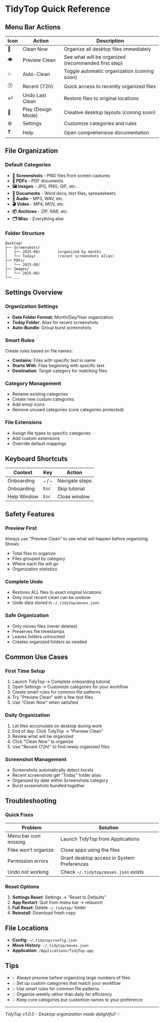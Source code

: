 # TidyTop Quick Reference

## Menu Bar Actions

| Icon | Action | Description |
|------|--------|-------------|
| 🧹 | Clean Now | Organize all desktop files immediately |
| 👁️ | Preview Clean | See what will be organized (recommended first step) |
| ✨ | Auto-Clean | Toggle automatic organization (coming soon) |
| 🕒 | Recent (72h) | Quick access to recently organized files |
| ↩️ | Undo Last Clean | Restore files to original locations |
| 🎨 | Play (Design Mode) | Creative desktop layouts (coming soon) |
| ⚙️ | Settings | Customize categories and rules |
| ❓ | Help | Open comprehensive documentation |

## File Organization

### Default Categories
- **📸 Screenshots** - PNG files from screen captures
- **📄 PDFs** - PDF documents  
- **🖼️ Images** - JPG, PNG, GIF, etc.
- **📝 Documents** - Word docs, text files, spreadsheets
- **🎵 Audio** - MP3, WAV, etc.
- **🎬 Video** - MP4, MOV, etc.
- **📦 Archives** - ZIP, RAR, etc.
- **🗂️ Misc** - Everything else

### Folder Structure
```
Desktop/
├── Screenshots/
│   ├── 2025-08/        (organized by month)
│   └── Today/          (recent screenshots alias)
├── PDFs/
│   └── 2025-08/
├── Images/
│   └── 2025-08/
└── ...
```

## Settings Overview

### Organization Settings
- **Date Folder Format**: Month/Day/Year organization
- **Today Folder**: Alias for recent screenshots  
- **Auto-Bundle**: Group burst screenshots

### Smart Rules
Create rules based on file names:
- **Contains**: Files with specific text in name
- **Starts With**: Files beginning with specific text
- **Destination**: Target category for matching files

### Category Management
- Rename existing categories
- Create new custom categories
- Add emoji icons
- Remove unused categories (core categories protected)

### File Extensions
- Assign file types to specific categories
- Add custom extensions
- Override default mappings

## Keyboard Shortcuts

| Context | Key | Action |
|---------|-----|--------|
| Onboarding | `→` / `←` | Navigate steps |
| Onboarding | `Esc` | Skip tutorial |
| Help Window | `Esc` | Close window |

## Safety Features

### Preview First
Always use "Preview Clean" to see what will happen before organizing. Shows:
- Total files to organize
- Files grouped by category  
- Where each file will go
- Organization statistics

### Complete Undo
- Restores ALL files to exact original locations
- Only most recent clean can be undone
- Undo data stored in `~/.tidytop/moves.json`

### Safe Organization
- Only moves files (never deletes)
- Preserves file timestamps
- Leaves folders untouched
- Creates organized folders as needed

## Common Use Cases

### First Time Setup
1. Launch TidyTop → Complete onboarding tutorial
2. Open Settings → Customize categories for your workflow
3. Create smart rules for common file patterns
4. Try "Preview Clean" with a few test files
5. Use "Clean Now" when satisfied

### Daily Organization
1. Let files accumulate on desktop during work
2. End of day: Click TidyTop → "Preview Clean"
3. Review what will be organized
4. Click "Clean Now" to organize
5. Use "Recent (72h)" to find newly organized files

### Screenshot Management
- Screenshots automatically detect bursts
- Recent screenshots get "Today" folder alias
- Organized by date within Screenshots category
- Burst screenshots bundled together

## Troubleshooting

### Quick Fixes
| Problem | Solution |
|---------|----------|
| Menu bar icon missing | Launch TidyTop from Applications |
| Files won't organize | Close apps using the files |
| Permission errors | Grant desktop access in System Preferences |
| Undo not working | Check `~/.tidytop/moves.json` exists |

### Reset Options
1. **Settings Reset**: Settings → "Reset to Defaults"
2. **App Restart**: Quit from menu bar → relaunch  
3. **Full Reset**: Delete `~/.tidytop/` folder
4. **Reinstall**: Download fresh copy

## File Locations
- **Config**: `~/.tidytop/config.json`
- **Move History**: `~/.tidytop/moves.json`
- **Application**: `/Applications/TidyTop.app`

## Tips
- 💡 Always preview before organizing large numbers of files
- 💡 Set up custom categories that match your workflow
- 💡 Use smart rules for common file patterns
- 💡 Organize weekly rather than daily for efficiency
- 💡 Keep core categories but customize names to your preference

---

*TidyTop v1.0.0 - Desktop organization made delightful! ✨*